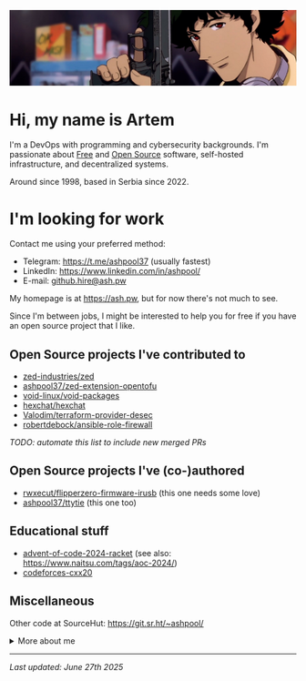 <p align="center">
    <img src="https://raw.githubusercontent.com/ashpool37/ashpool37/master/profile.png">
</p>

# Hi, my name is Artem

I'm a DevOps with programming and cybersecurity backgrounds. I'm passionate about [Free](https://www.gnu.org/philosophy/free-sw.en.html) and [Open Source](https://opensource.org/osd) software, self-hosted infrastructure, and decentralized systems.

Around since 1998, based in Serbia since 2022.

# I'm looking for work

Contact me using your preferred method:
- Telegram: https://t.me/ashpool37 (usually fastest)
- LinkedIn: https://www.linkedin.com/in/ashpool/
- E-mail: github.hire@ash.pw

My homepage is at https://ash.pw, but for now there's not much to see.

Since I'm between jobs, I might be interested to help you for free if you have an open source project that I like.

## Open Source projects I've contributed to

- [zed-industries/zed](https://github.com/zed-industries/zed/pulls?q=is%3Apr+author%3Aashpool37)
- [ashpool37/zed-extension-opentofu](https://github.com/ashpool37/zed-extension-opentofu)
- [void-linux/void-packages](https://github.com/void-linux/void-packages/pulls?q=is%3Apr+author%3Aashpool37+)
- [hexchat/hexchat](https://github.com/hexchat/hexchat/pulls?q=is%3Apr+author%3Aashpool37)
- [Valodim/terraform-provider-desec](https://github.com/Valodim/terraform-provider-desec/pull/8)
- [robertdebock/ansible-role-firewall](https://github.com/robertdebock/ansible-role-firewall/pull/9)

_TODO: automate this list to include new merged PRs_

## Open Source projects I've (co-)authored

- [rwxecut/flipperzero-firmware-irusb](https://github.com/rwxecut/flipperzero-firmware-irusb) (this one needs some love)
- [ashpool37/ttytie](https://github.com/ashpool37/ttytie) (this one too)

## Educational stuff

- [advent-of-code-2024-racket](https://github.com/ashpool37/advent-of-code-2024-racket) (see also: https://www.naitsu.com/tags/aoc-2024/)
- [codeforces-cxx20](https://github.com/ashpool37/codeforces-cxx20)

## Miscellaneous

Other code at SourceHut: https://git.sr.ht/~ashpool/

<a name="more"></a>
<details>

<summary>More about me</summary>

## Name

Artem (Артём [🔊](https://youtu.be/syK8j-gOSEA)) is my passport name, but my preferred spelling in the Latin script is Artjom. There's also Artyom, but I find it very awkward. The whole confusion is because of the [Ё](https://en.wikipedia.org/wiki/Yo_(Cyrillic)) letter, which is unjustly mistreated in modern Russian, and the English-centric transliteration system typically employed by the government, which makes no sense compared to the native Latin scripts of Western and Southern Slavic languages.

As for the surname... Eh, It's Zhurikhin (Журихин, Žurihin preferred in Latin), and while I tolerate being called Artem, the passport version of Zhurikhin gives no clue as to how to pronounce it right, so if you can't read any of the other two spellings, don't even try.

Ashpool is my commonly used online handle. It refers to a patriarch of the powerful Tessier-Ashpool family in [Neuromancer](https://en.wikipedia.org/wiki/Neuromancer), and while I've long since stopped identifying with cryonically preserved cyberpunk oligarchs, the nickname has stuck for now.

My pronouns are he/him, and my identity is as boring as you can imagine.

## Linux

My Linux journey began circa 2012. I've hopped many distros as daily drivers over the years, including some niche ones like Gentoo and Alpine, but I've landed on Arch Linux for now as a compromise between simplicity, flexibility, and mainstream support.

I haven't touched a Windows computer in years and I'm not planning to, but I'm open to buying a Mac if I ever need to do some creative heavy lifting (video editing, music production, graphic design, etc).

I'm not into the Unix ricing scene, although I appreciate it. I customize my environment just enough to get the job done with minimal suffering. My dotfiles and scripts are in [dotfiles](https://github.com/ashpool37/dotfiles).
</details>

---
_Last updated: June 27th 2025_
